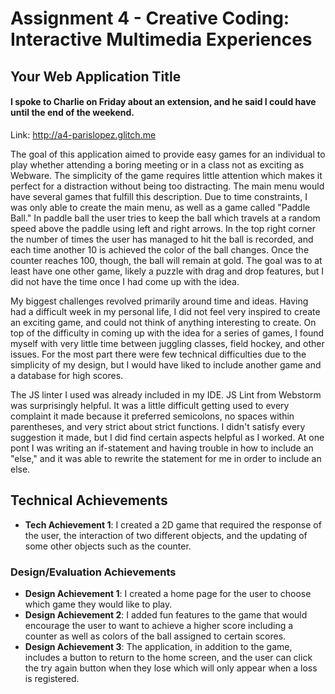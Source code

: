 Assignment 4 - Creative Coding: Interactive Multimedia Experiences
===

## Your Web Application Title

#### I spoke to Charlie on Friday about an extension, and he said I could have until the end of the weekend.

Link: http://a4-parislopez.glitch.me

The goal of this application aimed to provide easy games for an individual to play whether attending a boring meeting or in a class not as exciting as Webware. The simplicity of the game requires little attention which makes it perfect for a distraction without being too distracting. The main menu would have several games that fulfill this description. Due to time constraints, I was only able to create the main menu, as well as a game called "Paddle Ball." In paddle ball the user tries to keep the ball which travels at a random speed above the paddle using left and right arrows. In the top right corner the number of times the user has managed to hit the ball is recorded, and each time another 10 is achieved the color of the ball changes. Once the counter reaches 100, though, the ball will remain at gold. The goal was to at least have one other game, likely a puzzle with drag and drop features, but I did not have the time once I had come up with the idea.

My biggest challenges revolved primarily around time and ideas. Having had a difficult week in my personal life, I did not feel very inspired to create an exciting game, and could not think of anything interesting to create. On top of the difficulty in coming up with the idea for a series of games, I found myself with very little time between juggling classes, field hockey, and other issues. For the most part there were few technical difficulties due to the simplicity of my design, but I would have liked to include another game and a database for high scores. 

The JS linter I used was already included in my IDE. JS Lint from Webstorm was surprisingly helpful. It was a little difficult getting used to every complaint it made because it preferred semicolons, no spaces within parentheses, and very strict about strict functions. I didn't satisfy every suggestion it made, but I did find certain aspects helpful as I worked. At one pont I was writing an if-statement and having trouble in how to include an "else," and it was able to rewrite the statement for me in order to include an else. 

## Technical Achievements
- **Tech Achievement 1**: I created a 2D game that required the response of the user, the interaction of two different objects, and the updating of some other objects such as the counter.

### Design/Evaluation Achievements
- **Design Achievement 1**: I created a home page for the user to choose which game they would like to play. 
- **Design Achievement 2**: I added fun features to the game that would encourage the user to want to achieve a higher score including a counter as well as colors of the ball assigned to certain scores.
- **Design Achievement 3**: The application, in addition to the game, includes a button to return to the home screen, and the user can click the try again button when they lose which will only appear when a loss is registered. 

